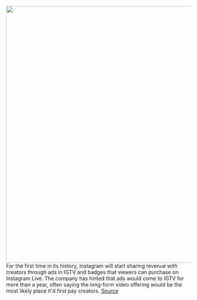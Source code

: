 <img src='https://cdn.vox-cdn.com/thumbor/cLsfv13jYtII22le7GCM_fHj0Hg=/0x0:1804x1796/1200x800/filters:focal(761x766:1049x1054)/cdn.vox-cdn.com/uploads/chorus_image/image/66849595/Screen_Shot_2020_05_27_at_8.02.39_AM.0.png' width='700px' /><br/>
For the first time in its history, Instagram will start sharing revenue with creators through ads in IGTV and badges that viewers can purchase on Instagram Live. The company has hinted that ads would come to IGTV for more than a year, often saying the long-form video offering would be the most likely place it'd first pay creators.
<a href='https://www.theverge.com/2020/5/27/21271009/instagram-ads-igtv-live-badges-test-update-creators'> Source <a/>